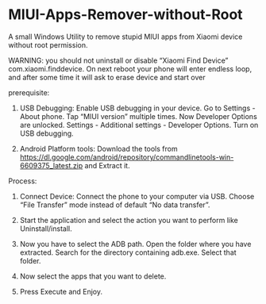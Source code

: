 # MIUI-Apps-Remover-without-Root
A small Windows Utility to remove stupid MIUI apps from Xiaomi device without root permission.

WARNING: you should not uninstall or disable “Xiaomi Find Device” com.xiaomi.finddevice.
On next reboot your phone will enter endless loop, and after some time it will ask to erase device and start over

prerequisite:
1. USB Debugging:
   Enable USB debugging in your device.
   Go to Settings - About phone. 
   Tap “MIUI version” multiple times. Now Developer Options are unlocked. 
   Settings - Additional settings - Developer Options. Turn on USB debugging.
   
2. Android Platform tools:
   Download the tools from https://dl.google.com/android/repository/commandlinetools-win-6609375_latest.zip and Extract it.
   
Process:
1. Connect Device:
   Connect the phone to your computer via USB. Choose “File Transfer” mode instead of default “No data transfer”.
   
2. Start the application and select the action you want to perform like Uninstall/install.
3. Now you have to select the ADB path. Open the folder where you have extracted. Search for the directory containing adb.exe. Select that folder.
4. Now select the apps that you want to delete.
5. Press Execute and Enjoy.
   
